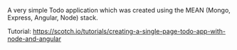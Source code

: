 A very simple Todo application which was created using the MEAN (Mongo, Express, Angular, Node) stack.

Tutorial: https://scotch.io/tutorials/creating-a-single-page-todo-app-with-node-and-angular